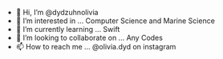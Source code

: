 - 👋 Hi, I’m @dydzuhnolivia
- 👀 I’m interested in ... Computer Science and Marine Science
- 🌱 I’m currently learning ... Swift
- 💞️ I’m looking to collaborate on ... Any Codes
- 📫 How to reach me ... @olivia.dyd on instagram

<!---
dydzuhnolivia/dydzuhnolivia is a ✨ special ✨ repository because its `README.md` (this file) appears on your GitHub profile.
You can click the Preview link to take a look at your changes.
--->
